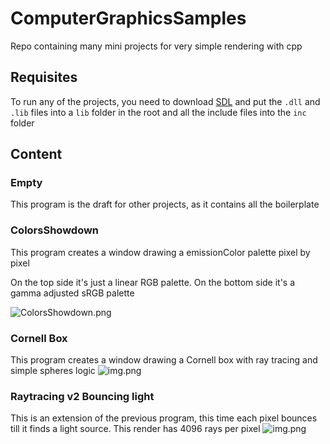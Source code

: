 # ComputerGraphicsSamples

Repo containing many mini projects for very simple rendering with cpp

## Requisites

To run any of the projects, you need to download [SDL](https://www.libsdl.org/download-2.0.php) and put the `.dll`
and `.lib` files into a `lib` folder in the root and all the include files into the `inc` folder

## Content

### Empty

This program is the draft for other projects, as it contains all the boilerplate

### ColorsShowdown

This program creates a window drawing a emissionColor palette pixel by pixel

On the top side it's just a linear RGB palette. On the bottom side it's a gamma adjusted sRGB palette

![ColorsShowdown.png](ComputerGraphicsSamples/imgs/ColorsShowdown.png)

### Cornell Box

This program creates a window drawing a Cornell box with ray tracing and simple spheres logic
![img.png](ComputerGraphicsSamples/imgs/Cornell.png)

### Raytracing v2 Bouncing light

This is an extension of the previous program, this time each pixel bounces till it finds a light source. This render has
4096 rays per pixel
![img.png](ComputerGraphicsSamples/imgs/BouncingLight.png)